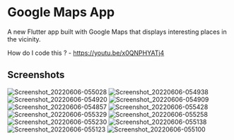 # Google Maps App

A new Flutter app built with Google Maps that displays interesting places in the vicinity.

How do I code this ? - https://youtu.be/x0QNPHYATj4

## Screenshots
![Screenshot_20220606-055028](https://user-images.githubusercontent.com/8137504/172486850-864ac272-6a0a-4775-add3-4c5271220c2c.png)
![Screenshot_20220606-054938](https://user-images.githubusercontent.com/8137504/172486852-a35ba6db-6438-4457-bfc3-25ea01720e12.png)
![Screenshot_20220606-054920](https://user-images.githubusercontent.com/8137504/172486856-b3b66457-85a0-4dcb-b9a2-ac159fc7988b.png)
![Screenshot_20220606-054909](https://user-images.githubusercontent.com/8137504/172486857-b2c1a8b5-206c-4e31-aee1-c242afbf0b42.png)
![Screenshot_20220606-054857](https://user-images.githubusercontent.com/8137504/172486860-d9ce76ad-e452-4f1b-96c8-4bf9523ce141.png)
![Screenshot_20220606-055428](https://user-images.githubusercontent.com/8137504/172486822-2ca62aa9-ef93-4802-8e17-77c94e19de6e.png)
![Screenshot_20220606-055329](https://user-images.githubusercontent.com/8137504/172486828-7b06c190-d173-4c1d-b5be-52e4e025a779.png)
![Screenshot_20220606-055258](https://user-images.githubusercontent.com/8137504/172486832-ab25cf9d-6870-4883-b5b4-2dda9d5199c6.png)
![Screenshot_20220606-055230](https://user-images.githubusercontent.com/8137504/172486835-13f11d42-a50e-44dd-aebc-ef4b1102bbf3.png)
![Screenshot_20220606-055138](https://user-images.githubusercontent.com/8137504/172486844-9a754824-34c8-447c-a462-908daa268307.png)
![Screenshot_20220606-055123](https://user-images.githubusercontent.com/8137504/172486845-b11627e6-00c6-480b-899f-088af63c0ab5.png)
![Screenshot_20220606-055100](https://user-images.githubusercontent.com/8137504/172486848-7dfad88e-0cab-4b37-b3a2-835974857d96.png)



